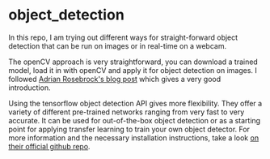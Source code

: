 # object_detection

In this repo, I am trying out different ways for straight-forward object detection that can be run on images or in real-time on a webcam.

The openCV approach is very straightforward, you can download a trained model, load it in with openCV and apply it for object detection on images. I followed [Adrian Rosebrock's blog post](https://www.pyimagesearch.com/2017/09/11/object-detection-with-deep-learning-and-opencv/) which gives a very good introduction.

Using the tensorflow object detection API gives more flexibility. They offer a variety of different pre-trained networks ranging from very fast to very accurate. It can be used for out-of-the-box object detection or as a starting point for applying transfer learning to train your own object detector. For more information and the necessary installation instructions, take a look [on their official github repo](https://github.com/tensorflow/models/tree/master/research/object_detection).
